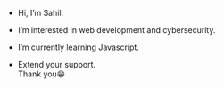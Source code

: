 - Hi, I’m Sahil.
- I’m interested in web development and cybersecurity. 
- I’m currently learning Javascript. 

- Extend your support. <br>
  Thank you😁
